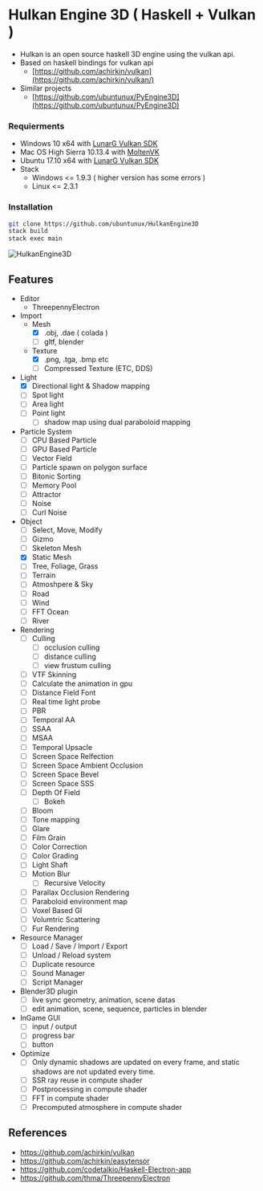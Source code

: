# Hulkan Engine 3D ( Haskell + Vulkan )
  * Hulkan is an open source haskell 3D engine using the vulkan api.  
  * Based on haskell bindings for vulkan api
    * [https://github.com/achirkin/vulkan](https://github.com/achirkin/vulkan/)
  * Similar projects
    * [https://github.com/ubuntunux/PyEngine3D](https://github.com/ubuntunux/PyEngine3D)
    
### Requierments
  * Windows 10 x64 with [LunarG Vulkan SDK](https://www.lunarg.com/vulkan-sdk/)
  * Mac OS High Sierra 10.13.4 with [MoltenVK](https://github.com/KhronosGroup/MoltenVK)
  * Ubuntu 17.10 x64 with [LunarG Vulkan SDK](https://www.lunarg.com/vulkan-sdk/)
  * Stack
    * Windows <= 1.9.3 ( higher version has some errors )
    * Linux <= 2.3.1
  
### Installation
```bash
git clone https://github.com/ubuntunux/HulkanEngine3D
stack build
stack exec main
```

![HulkanEngine3D](https://github.com/ubuntunux/HulkanEngine3D/blob/master/screenshot.png)

## Features
* Editor
    - ThreepennyElectron
* Import
    - Mesh 
        - [x] .obj, .dae ( colada )
        - [ ] gltf, blender
    - Texture
        - [x] .png, .tga, .bmp etc 
        - [ ] Compressed Texture (ETC, DDS)
* Light
    - [x] Directional light & Shadow mapping    
    - [ ] Spot light
    - [ ] Area light
    - [ ] Point light
        - [ ] shadow map using dual paraboloid mapping
* Particle System
    - [ ] CPU Based Particle
    - [ ] GPU Based Particle
    - [ ] Vector Field
    - [ ] Particle spawn on polygon surface
    - [ ] Bitonic Sorting
    - [ ] Memory Pool
    - [ ] Attractor
    - [ ] Noise
    - [ ] Curl Noise
* Object
    - [ ] Select, Move, Modify
    - [ ] Gizmo
    - [ ] Skeleton Mesh
    - [x] Static Mesh        
    - [ ] Tree, Foliage, Grass
    - [ ] Terrain
    - [ ] Atmoshpere & Sky
    - [ ] Road
    - [ ] Wind
    - [ ] FFT Ocean
    - [ ] River 
* Rendering
    - [ ] Culling
        - [ ] occlusion culling
        - [ ] distance culling
        - [ ] view frustum culling
    - [ ] VTF Skinning
    - [ ] Calculate the animation in gpu
    - [ ] Distance Field Font 
    - [ ] Real time light probe 
    - [ ] PBR
    - [ ] Temporal AA
    - [ ] SSAA
    - [ ] MSAA
    - [ ] Temporal Upsacle
    - [ ] Screen Space Relfection
    - [ ] Screen Space Ambient Occlusion
    - [ ] Screen Space Bevel
    - [ ] Screen Space SSS    
    - [ ] Depth Of Field
        - [ ] Bokeh
    - [ ] Bloom
    - [ ] Tone mapping
    - [ ] Glare
    - [ ] Film Grain
    - [ ] Color Correction
    - [ ] Color Grading
    - [ ] Light Shaft
    - [ ] Motion Blur
        - [ ] Recursive Velocity
    - [ ] Parallax Occlusion Rendering
    - [ ] Paraboloid environment map    
    - [ ] Voxel Based GI
    - [ ] Volumtric Scattering
    - [ ] Fur Rendering    
* Resource Manager
    - [ ] Load / Save / Import / Export
    - [ ] Unload / Reload system
    - [ ] Duplicate resource
    - [ ] Sound Manager
    - [ ] Script Manager
* Blender3D plugin
    - [ ] live sync geometry, animation, scene datas
    - [ ] edit animation, scene, sequence, particles in blender
* InGame GUI
    - [ ] input / output
    - [ ] progress bar
    - [ ] button
* Optimize
    - [ ] Only dynamic shadows are updated on every frame, and static shadows are not updated every time.
    - [ ] SSR ray reuse in compute shader
    - [ ] Postprocessing in compute shader
    - [ ] FFT in compute shader
    - [ ] Precomputed atmosphere in compute shader 

## References
- https://github.com/achirkin/vulkan
- https://github.com/achirkin/easytensor
- https://github.com/codetalkio/Haskell-Electron-app
- https://github.com/thma/ThreepennyElectron
